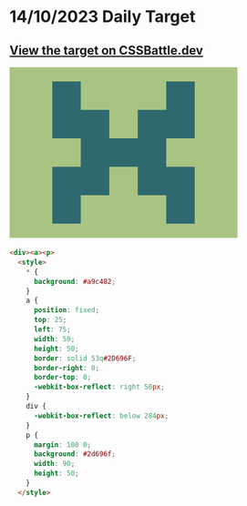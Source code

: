 # 14/10/2023 Daily Target

## [View the target on CSSBattle.dev](https://cssbattle.dev/play/GHgILdzgWvUg10iROalQ)

![Alt text](img/target_HFp1dFl.png?raw=true "Target 14/10/2023")

```html
<div><a><p>
  <style>
    * {
      background: #a9c482;
    }
    a {
      position: fixed;
      top: 25;
      left: 75;
      width: 50;
      height: 50;
      border: solid 53q#2D696F;
      border-right: 0;
      border-top: 0;
      -webkit-box-reflect: right 50px;
    }
    div {
      -webkit-box-reflect: below 284px;
    }
    p {
      margin: 100 0;
      background: #2d696f;
      width: 90;
      height: 50;
    }
  </style>
```
